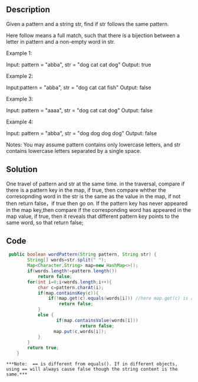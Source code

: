 ## Description
Given a pattern and a string str, find if str follows the same pattern.

Here follow means a full match, such that there is a bijection between a letter in pattern and a non-empty word in str.

Example 1:

Input: pattern = "abba", str = "dog cat cat dog"
Output: true

Example 2:

Input:pattern = "abba", str = "dog cat cat fish"
Output: false

Example 3:

Input: pattern = "aaaa", str = "dog cat cat dog"
Output: false

Example 4:

Input: pattern = "abba", str = "dog dog dog dog"
Output: false

Notes:
You may assume pattern contains only lowercase letters, and str contains lowercase letters separated by a single space.

## Solution
One travel of pattern and str at the same time. in the traversal, compare if there is a pattern key in the map, if true, then compare whther 
the corresopnding word in the str is the same as the value in the map, if not then return false，if true then go on. If the pattern key has never 
appeared in the map key,then compare if the corresponding word has appeared in the map value, if true, then it reveals that different pattern key
points to the same word, so that return false;

## Code 
```java
 public boolean wordPattern(String pattern, String str) {
        String[] words=str.split(" ");
        Map<Character,String> map=new HashMap<>();
        if(words.length!=pattern.length())
            return false;
        for(int i=0;i<words.length;i++){
            char c=pattern.charAt(i);
            if(map.containsKey(c)){
                if(!map.get(c).equals(words[i])) //here map.get(c) is a object that system will allocate a new space. Using == will result wrong answers
                    return false;
            }
            else {
                   if(map.containsValue(words[i]))
                            return false;
                  map.put(c,words[i]);
            }
        }
        return true;
    }
```
    ***Note:  == is different from equals(). If in different objects, using == will always cause false though the string content is the same.***
